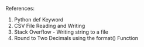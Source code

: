 References:
1. Python def Keyword
2. CSV File Reading and Writing
3. Stack Overflow - Writing string to a file
4. Round to Two Decimals using the format() Function
